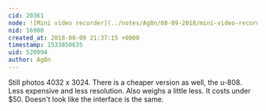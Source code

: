 ```yaml
---
cid: 20361
node: ![Mini video recorder](../notes/Ag8n/08-09-2018/mini-video-recorder)
nid: 16900
created_at: 2018-08-09 21:37:15 +0000
timestamp: 1533850635
uid: 520994
author: Ag8n
---
```


Still photos 4032 x 3024.  There is a cheaper version as well, the u-808.  Less expensive and less resolution.  Also weighs a little less.  It costs under $50.  Doesn't look like the interface is the same.